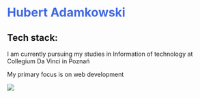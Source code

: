 
<h1 style="color: royalblue"><strong>Hubert Adamkowski</strong></h1>

<div>
<h2>Tech stack:</h2>
<p>I am currently pursuing my studies in Information of technology at Collegium Da Vinci in Poznań</p>
<p>My primary focus is on web development</p>
<p align="left">
  <a href="https://skillicons.dev">
    <img src="https://skillicons.dev/icons?i=html,css,scss,javascript,react,typescript,jest,vite" />
  </a>
</p>
</div>
